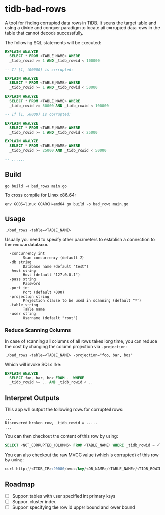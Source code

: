 # tidb-bad-rows

A tool for finding corrupted data rows in TiDB. It scans the target table and using a divide and conquer paradigm to locate all corrupted data rows in the table that cannot decode successfully.

The following SQL statements will be executed:

```sql
EXPLAIN ANALYZE
  SELECT * FROM <TABLE_NAME> WHERE
  _tidb_rowid >= 1 AND _tidb_rowid < 100000

-- If [1, 100000) is corrupted:

EXPLAIN ANALYZE
  SELECT * FROM <TABLE_NAME> WHERE
  _tidb_rowid >= 1 AND _tidb_rowid < 50000

EXPLAIN ANALYZE
  SELECT * FROM <TABLE_NAME> WHERE
  _tidb_rowid >= 50000 AND _tidb_rowid < 100000

-- If [1, 50000) is corrupted:

EXPLAIN ANALYZE
  SELECT * FROM <TABLE_NAME> WHERE
  _tidb_rowid >= 1 AND _tidb_rowid < 25000

EXPLAIN ANALYZE
  SELECT * FROM <TABLE_NAME> WHERE
  _tidb_rowid >= 25000 AND _tidb_rowid < 50000

-- ......
```

## Build

```shell
go build -o bad_rows main.go
```

To cross compile for Linux x86_64:

```shell
env GOOS=linux GOARCH=amd64 go build -o bad_rows main.go
```

## Usage

```shell
./bad_rows -table=<TABLE_NAME>
```

Usually you need to specify other parameters to establish a connection to the remote database:

```plain
  -concurrency int
    	Scan concurrency (default 2)
  -db string
    	Database name (default "test")
  -host string
    	Host (default "127.0.0.1")
  -pass string
    	Password
  -port int
    	Port (default 4000)
  -projection string
    	Projection clause to be used in scanning (default "*")
  -table string
    	Table name
  -user string
    	Username (default "root")
```

### Reduce Scanning Columns

In case of scanning all columns of all rows takes long time, you can reduce the cost by changing the column projection via `-projection`:

```shell
./bad_rows -table=<TABLE_NAME> -projection="foo, bar, boz"
```

Which will invoke SQLs like:

```sql
EXPLAIN ANALYZE
  SELECT foo, bar, boz FROM .. WHERE
  _tidb_rowid >= .. AND _tidb_rowid < ..
```

## Interpret Outputs

This app will output the following rows for corrupted rows:

```plain
...
Discovered broken row, _tidb_rowid = .....
...
```

You can then checkout the content of this row by using:

```sql
SELECT <NOT_CORRUPTED_COLUMNS> FROM <TABLE_NAME> WHERE _tidb_rowid = <TIDB_ROWID>
```

You can also checkout the raw MVCC value (which is corrupted) of this row by using:

```sql
curl http://<TIDB_IP>:10080/mvcc/key/<DB_NAME>/<TABLE_NAME>/<TIDB_ROWID>
```

## Roadmap

- [ ] Support tables with user specified int primary keys
- [ ] Support cluster index
- [ ] Support specifying the row id upper bound and lower bound
